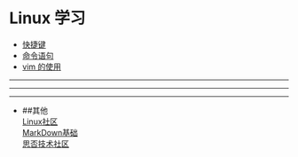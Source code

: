 # Linux 学习

- [快捷键](https://github.com/2501590635/Linux_leaning/wiki/%E5%85%B3%E4%BA%8E-ubuntu-%E7%9A%84%E5%B8%B8%E7%94%A8%E5%BF%AB%E6%8D%B7%E9%94%AE)
- [命令语句](https://github.com/2501590635/Linux_leaning/wiki/%E5%85%B3%E4%BA%8E-ubuntu-%E7%9A%84%E5%91%BD%E4%BB%A4)
- [vim 的使用](https://github.com/2501590635/Linux_leaning/wiki/vim-的使用)
***
***
---
- ##其他<br>
[Linux社区](https://wiki.ubuntu.org.cn/Ubuntu%E6%A1%8C%E9%9D%A2%E5%85%A5%E9%97%A8%E6%8C%87%E5%8D%97)<br>
[MarkDown基础](https://github.com/max-studio/Git-and-MarkDown/blob/master/slides/MarkDown_Study.md#%E4%B9%9D%E4%BB%A3%E7%A0%81)<br>
[思否技术社区](https://segmentfault.com)<br>

